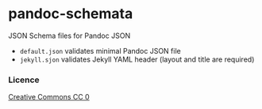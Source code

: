 pandoc-schemata
===============

JSON Schema files for Pandoc JSON

* `default.json` validates minimal Pandoc JSON file
* `jekyll.sjon` validates Jekyll YAML header (layout and title are required)

### Licence

[Creative Commons CC 0](LICENSE)
